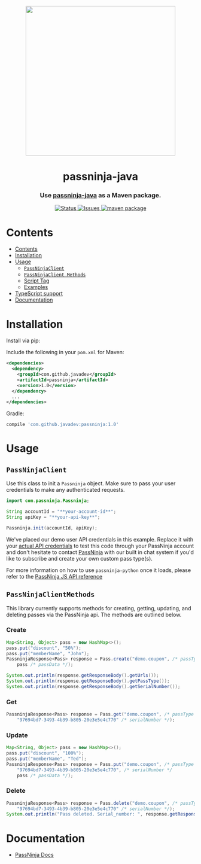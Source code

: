 <p align="center">
    <img width="400px" src=https://user-images.githubusercontent.com/1587270/74537466-25c19e00-4f08-11ea-8cc9-111b6bbf86cc.png>
</p>
<h1 align="center">passninja-java</h1>
<h3 align="center">
Use <a href="https://passninja.com/docs">passninja-java</a> as a Maven package.</h3>

<div align="center">
    <a href="https://github.com/flomio/passninja-java">
        <img alt="Status" src="https://img.shields.io/badge/status-active-success.svg" />
    </a>
    <a href="https://github.com/flomio/passninja-java/issues">
        <img alt="Issues" src="https://img.shields.io/github/issues/flomio/passninja-java.svg" />
    </a>
    <a href="https://www.java.com/package/@passninja/passninja-java">
        <img alt="maven package" src="https://img.shields.io/maven/v/@passninja/passninja-java.svg?style=flat-square" />
    </a>
</div>

# Contents

- [Contents](#contents)
- [Installation](#installation)
- [Usage](#usage)
  - [`PassNinjaClient`](#passninjaclient)
  - [`PassNinjaClient Methods`](#passninjaclientmethods)
  - [Script Tag](#script-tag)
  - [Examples](#examples)
- [TypeScript support](#typescript-support)
- [Documentation](#documentation)

# Installation

Install via pip:

Include the following in your `pom.xml` for Maven:

```xml
<dependencies>
  <dependency>
    <groupId>com.github.javadev</groupId>
    <artifactId>passninja</artifactId>
    <version>1.0</version>
  </dependency>
  ...
</dependencies>
```

Gradle:

```groovy
compile 'com.github.javadev:passninja:1.0'
```

# Usage

## `PassNinjaClient`

Use this class to init a `Passninja` object. Make sure to
pass your user credentials to make any authenticated requests.

```java
import com.passninja.Passninja;

String accountId = "**your-account-id**";
String apiKey = "**your-api-key**";

Passninja.init(accountId, apiKey);
```

We've placed our demo user API credentials in this example. Replace it with your
[actual API credentials](https://passninja.com/auth/profile) to test this code
through your PassNinja account and don't hesitate to contact
[PassNinja](https://passninja.com) with our built in chat system if you'd like
to subscribe and create your own custom pass type(s).

For more information on how to use `passninja-python` once it loads, please refer to
the [PassNinja JS API reference](https://passninja.com/docs/js)

## `PassNinjaClientMethods`

This library currently supports methods for creating, getting, updating, and
deleting passes via the PassNinja api. The methods are outlined below.

### Create

```java
Map<String, Object> pass = new HashMap<>();
pass.put("discount", "50%");
pass.put("memberName", "John");
PassninjaResponse<Pass> response = Pass.create("demo.coupon", /* passType */
    pass /* passData */);

System.out.println(response.getResponseBody().getUrls());
System.out.println(response.getResponseBody().getPassType());
System.out.println(response.getResponseBody().getSerialNumber());
```

### Get

```java
PassninjaResponse<Pass> response = Pass.get("demo.coupon", /* passType */
    "97694bd7-3493-4b39-b805-20e3e5e4c770" /* serialNumber */);
```

### Update

```java
Map<String, Object> pass = new HashMap<>();
pass.put("discount", "100%");
pass.put("memberName", "Ted");
PassninjaResponse<Pass> response = Pass.put("demo.coupon", /* passType */
    "97694bd7-3493-4b39-b805-20e3e5e4c770", /* serialNumber */
    pass /* passData */);
```

### Delete

```java
PassninjaResponse<Pass> response = Pass.delete("demo.coupon", /* passType */
    "97694bd7-3493-4b39-b805-20e3e5e4c770" /* serialNumber */);
System.out.println("Pass deleted. Serial_number: ", response.getResponseBody().getSerialNumber());
```

# Documentation

- [PassNinja Docs](https://passninja.com/documentation)
